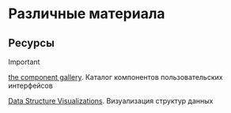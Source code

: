 # Различные материала

## Ресурсы

> [!IMPORTANT]
> [the component gallery](https://component.gallery/components/). Каталог компонентов пользовательских интерфейсов
> 
> [Data Structure Visualizations](https://www.cs.usfca.edu/~galles/visualization/about.html). Визуализация структур данных
